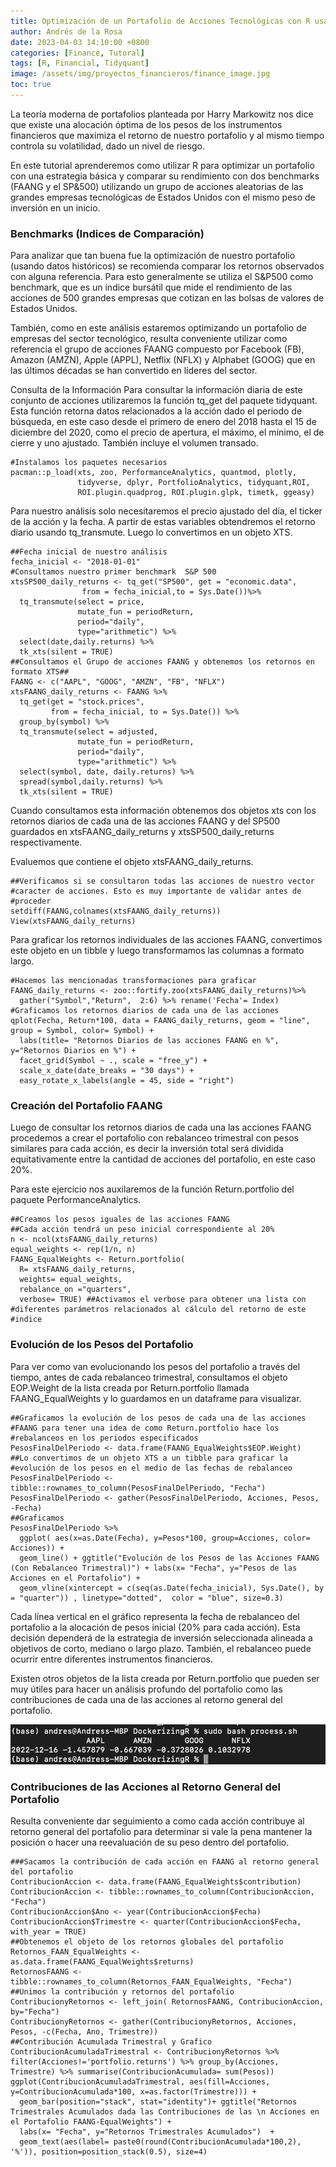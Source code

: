 ```yaml
---
title: Optimización de un Portafolio de Acciones Tecnológicas con R usando PerformanceAnalytics y TidyQuant- (Parte 1)
author: Andrés de la Rosa
date: 2023-04-03 14:10:00 +0800
categories: [Finance, Tutoral]
tags: [R, Financial, Tidyquant]
image: /assets/img/proyectos_financieros/finance_image.jpg
toc: true
---
```


La teoría moderna de portafolios planteada por Harry Markowitz nos dice que existe una alocación óptima de los pesos de los instrumentos financieros que maximiza el retorno de nuestro portafolio y al mismo tiempo controla su volatilidad, dado un nivel de riesgo.

En este tutorial aprenderemos como utilizar R para optimizar un portafolio con una estrategia básica y comparar su rendimiento con dos benchmarks (FAANG y el SP&500) utilizando un grupo de acciones aleatorias de las grandes empresas tecnológicas de Estados Unidos con el mismo peso de inversión en un inicio.


###  Benchmarks (Indices de Comparación)
Para analizar que tan buena fue la optimización de nuestro portafolio (usando datos históricos) se recomienda comparar los retornos observados con alguna referencia. Para esto generalmente se utiliza el S&P500 como benchmark, que es un índice bursátil que mide el rendimiento de las acciones de 500 grandes empresas que cotizan en las bolsas de valores de Estados Unidos.

También, como en este análisis estaremos optimizando un portafolio de empresas del sector tecnológico, resulta conveniente utilizar como referencia el grupo de acciones FAANG compuesto por Facebook (FB), Amazon (AMZN), Apple (APPL), Netflix (NFLX) y Alphabet (GOOG) que en las últimos décadas se han convertido en líderes del sector.

Consulta de la Información
Para consultar la información diaria de este conjunto de acciones utilizaremos la función tq_get del paquete tidyquant. Esta función retorna datos relacionados a la acción dado el periodo de búsqueda, en este caso desde el primero de enero del 2018 hasta el 15 de diciembre del 2020, como el precio de apertura, el máximo, el mínimo, el de cierre y uno ajustado. También incluye el volumen transado.


```
#Instalamos los paquetes necesarios
pacman::p_load(xts, zoo, PerformanceAnalytics, quantmod, plotly,
               tidyverse, dplyr, PortfolioAnalytics, tidyquant,ROI,
               ROI.plugin.quadprog, ROI.plugin.glpk, timetk, ggeasy)
```

Para nuestro análisis solo necesitaremos el precio ajustado del día, el ticker de la acción y la fecha. A partir de estas variables obtendremos el retorno diario usando tq_transmute. Luego lo convertimos en un objeto XTS.

```
##Fecha inicial de nuestro análisis
fecha_inicial <- "2018-01-01"
#Consultamos nuestro primer benchmark  S&P 500
xtsSP500_daily_returns <- tq_get("SP500", get = "economic.data",
                from = fecha_inicial,to = Sys.Date())%>% 
  tq_transmute(select = price,
               mutate_fun = periodReturn,   
               period="daily", 
               type="arithmetic") %>%
  select(date,daily.returns) %>%
  tk_xts(silent = TRUE)
##Consultamos el Grupo de acciones FAANG y obtenemos los retornos en formato XTS##
FAANG <- c("AAPL", "GOOG", "AMZN", "FB", "NFLX")
xtsFAANG_daily_returns <- FAANG %>% 
  tq_get(get = "stock.prices",
         from = fecha_inicial, to = Sys.Date()) %>% 
  group_by(symbol) %>% 
  tq_transmute(select = adjusted,
               mutate_fun = periodReturn,   
               period="daily", 
               type="arithmetic") %>%
  select(symbol, date, daily.returns) %>%
  spread(symbol,daily.returns) %>%
  tk_xts(silent = TRUE)
```

Cuando consultamos esta información obtenemos dos objetos xts con los retornos diarios de cada una de las acciones FAANG y del SP500 guardados en xtsFAANG_daily_returns y xtsSP500_daily_returns respectivamente.

Evaluemos que contiene el objeto xtsFAANG_daily_returns.
```
##Verificamos si se consultaron todas las acciones de nuestro vector #caracter de acciones. Esto es muy importante de validar antes de #proceder
setdiff(FAANG,colnames(xtsFAANG_daily_returns))
View(xtsFAANG_daily_returns)
```

Para graficar los retornos individuales de las acciones FAANG, convertimos este objeto en un tibble y luego transformamos las columnas a formato largo.

```
#Hacemos las mencionadas transformaciones para graficar
FAANG_daily_returns <- zoo::fortify.zoo(xtsFAANG_daily_returns)%>%
  gather("Symbol","Return",  2:6) %>% rename('Fecha'= Index)
#Graficamos los retornos diarios de cada una de las acciones
qplot(Fecha, Return*100, data = FAANG_daily_returns, geom = "line", group = Symbol, color= Symbol) +
  labs(title= "Retornos Diarios de las acciones FAANG en %", y="Retornos Diarios en %") + 
  facet_grid(Symbol ~ ., scale = "free_y") +
  scale_x_date(date_breaks = "30 days") +
  easy_rotate_x_labels(angle = 45, side = "right")
```


###  Creación del Portafolio FAANG
Luego de consultar los retornos diarios de cada una las acciones FAANG procedemos a crear el portafolio con rebalanceo trimestral con pesos similares para cada acción, es decir la inversión total será dividida equitativamente entre la cantidad de acciones del portafolio, en este caso 20%.

Para este ejercicio nos auxilaremos de la función Return.portfolio del paquete PerformanceAnalytics.


```
##Creamos los pesos iguales de las acciones FAANG
##Cada acción tendrá un peso inicial correspondiente al 20%
n <- ncol(xtsFAANG_daily_returns)
equal_weights <- rep(1/n, n) 
FAANG_EqualWeights <- Return.portfolio(
  R= xtsFAANG_daily_returns, 
  weights= equal_weights, 
  rebalance_on ="quarters", 
  verbose= TRUE) ##Activamos el verbose para obtener una lista con #diferentes parámetros relacionados al cálculo del retorno de este #indice
```


### Evolución de los Pesos del Portafolio
Para ver como van evolucionando los pesos del portafolio a través del tiempo, antes de cada rebalanceo trimestral, consultamos el objeto EOP.Weight de la lista creada por Return.portfolio llamada FAANG_EqualWeights y lo guardamos en un dataframe para visualizar.

```
##Graficamos la evolución de los pesos de cada una de las acciones #FAANG para tener una idea de como Return.portfolio hace los #rebalanceos en los periodos especificados
PesosFinalDelPeriodo <- data.frame(FAANG_EqualWeights$EOP.Weight)
##Lo convertimos de un objeto XTS a un tibble para graficar la #evolución de los pesos en el medio de las fechas de rebalanceo
PesosFinalDelPeriodo <-tibble::rownames_to_column(PesosFinalDelPeriodo, "Fecha")
PesosFinalDelPeriodo <- gather(PesosFinalDelPeriodo, Acciones, Pesos, -Fecha)
##Graficamos
PesosFinalDelPeriodo %>%
  ggplot( aes(x=as.Date(Fecha), y=Pesos*100, group=Acciones, color= Acciones)) +
  geom_line() + ggtitle("Evolución de los Pesos de las Acciones FAANG (Con Rebalanceo Trimestral)") + labs(x= "Fecha", y="Pesos de las Acciones en el Portafolio") +
  geom_vline(xintercept = c(seq(as.Date(fecha_inicial), Sys.Date(), by = "quarter")) , linetype="dotted",  color = "blue", size=0.3)
```



Cada línea vertical en el gráfico representa la fecha de rebalanceo del portafolio a la alocación de pesos inicial (20% para cada acción). Esta decisión dependerá de la estrategia de inversión seleccionada alineada a objetivos de corto, mediano o largo plazo. También, el rebalanceo puede ocurrir entre diferentes instrumentos financieros.

Existen otros objetos de la lista creada por Return.portfolio que pueden ser muy útiles para hacer un análisis profundo del portafolio como las contribuciones de cada una de las acciones al retorno general del portafolio.


<img src="/assets/img/automating_r_script/bash_results.jpg"/> 


### Contribuciones de las Acciones al Retorno General del Portafolio
Resulta conveniente dar seguimiento a como cada acción contribuye al retorno general del portafolio para determinar si vale la pena mantener la posición o hacer una reevaluación de su peso dentro del portafolio.
```
###Sacamos la contribución de cada acción en FAANG al retorno general del portafolio
ContribucionAccion <- data.frame(FAANG_EqualWeights$contribution) 
ContribucionAccion <- tibble::rownames_to_column(ContribucionAccion, "Fecha")
ContribucionAccion$Ano <- year(ContribucionAccion$Fecha) 
ContribucionAccion$Trimestre <- quarter(ContribucionAccion$Fecha, with_year = TRUE)
##Obtenemos el objeto de los retornos globales del portafolio
Retornos_FAAN_EqualWeights <- as.data.frame(FAANG_EqualWeights$returns)
RetornosFAANG <- tibble::rownames_to_column(Retornos_FAAN_EqualWeights, "Fecha")
##Unimos la contribución y retornos del portafolio
ContribucionyRetornos <- left_join( RetornosFAANG, ContribucionAccion, by="Fecha")
ContribucionyRetornos <- gather(ContribucionyRetornos, Acciones, Pesos, -c(Fecha, Ano, Trimestre))
##Contribución Acumulada Trimestral y Grafico
ContribucionAcumuladaTrimestral <- ContribucionyRetornos %>% filter(Acciones!='portfolio.returns') %>% group_by(Acciones, Trimestre) %>% summarise(ContribucionAcumulada= sum(Pesos))
ggplot(ContribucionAcumuladaTrimestral, aes(fill=Acciones, y=ContribucionAcumulada*100, x=as.factor(Trimestre))) + 
  geom_bar(position="stack", stat="identity")+ ggtitle("Retornos Trimestrales Acumulados dada las Contribuciones de las \n Acciones en el Portafolio FAANG-EqualWeights") +
  labs(x= "Fecha", y="Retornos Trimestrales Acumulados")  +
  geom_text(aes(label= paste0(round(ContribucionAcumulada*100,2), '%')), position=position_stack(0.5), size=4)
  
```

